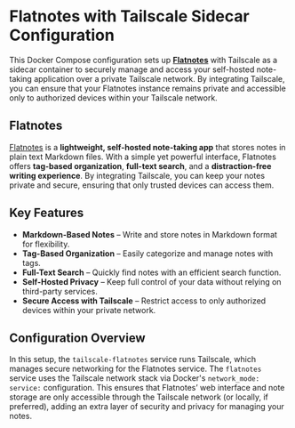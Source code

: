# Flatnotes with Tailscale Sidecar Configuration  

This Docker Compose configuration sets up **[Flatnotes](https://github.com/dullage/flatnotes)** with Tailscale as a sidecar container to securely manage and access your self-hosted note-taking application over a private Tailscale network. By integrating Tailscale, you can ensure that your Flatnotes instance remains private and accessible only to authorized devices within your Tailscale network.

## Flatnotes  

[Flatnotes](https://github.com/dullage/flatnotes) is a **lightweight, self-hosted note-taking app** that stores notes in plain text Markdown files. With a simple yet powerful interface, Flatnotes offers **tag-based organization**, **full-text search**, and a **distraction-free writing experience**. By integrating Tailscale, you can keep your notes private and secure, ensuring that only trusted devices can access them.

## Key Features  

- **Markdown-Based Notes** – Write and store notes in Markdown format for flexibility.  
- **Tag-Based Organization** – Easily categorize and manage notes with tags.  
- **Full-Text Search** – Quickly find notes with an efficient search function.  
- **Self-Hosted Privacy** – Keep full control of your data without relying on third-party services.  
- **Secure Access with Tailscale** – Restrict access to only authorized devices within your private network.  

## Configuration Overview  

In this setup, the `tailscale-flatnotes` service runs Tailscale, which manages secure networking for the Flatnotes service. The `flatnotes` service uses the Tailscale network stack via Docker's `network_mode: service:` configuration. This ensures that Flatnotes’ web interface and note storage are only accessible through the Tailscale network (or locally, if preferred), adding an extra layer of security and privacy for managing your notes.  

